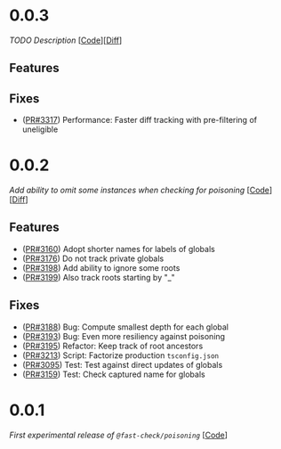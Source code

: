 # 0.0.3

_TODO Description_
[[Code](https://github.com/dubzzz/fast-check/tree/poisoning%2Fv0.0.3)][[Diff](https://github.com/dubzzz/fast-check/compare/poisoning%2Fv0.0.2...poisoning%2Fv0.0.3)]

## Features



## Fixes

- ([PR#3317](https://github.com/dubzzz/fast-check/pull/3317)) Performance: Faster diff tracking with pre-filtering of uneligible

# 0.0.2

_Add ability to omit some instances when checking for poisoning_
[[Code](https://github.com/dubzzz/fast-check/tree/poisoning%2Fv0.0.2)][[Diff](https://github.com/dubzzz/fast-check/compare/poisoning%2Fv0.0.1...poisoning%2Fv0.0.2)]

## Features

- ([PR#3160](https://github.com/dubzzz/fast-check/pull/3160)) Adopt shorter names for labels of globals
- ([PR#3176](https://github.com/dubzzz/fast-check/pull/3176)) Do not track private globals
- ([PR#3198](https://github.com/dubzzz/fast-check/pull/3198)) Add ability to ignore some roots
- ([PR#3199](https://github.com/dubzzz/fast-check/pull/3199)) Also track roots starting by "\_"

## Fixes

- ([PR#3188](https://github.com/dubzzz/fast-check/pull/3188)) Bug: Compute smallest depth for each global
- ([PR#3193](https://github.com/dubzzz/fast-check/pull/3193)) Bug: Even more resiliency against poisoning
- ([PR#3195](https://github.com/dubzzz/fast-check/pull/3195)) Refactor: Keep track of root ancestors
- ([PR#3213](https://github.com/dubzzz/fast-check/pull/3213)) Script: Factorize production `tsconfig.json`
- ([PR#3095](https://github.com/dubzzz/fast-check/pull/3095)) Test: Test against direct updates of globals
- ([PR#3159](https://github.com/dubzzz/fast-check/pull/3159)) Test: Check captured name for globals

# 0.0.1

_First experimental release of `@fast-check/poisoning`_
[[Code](https://github.com/dubzzz/fast-check/tree/poisoning%2Fv0.0.1)]
